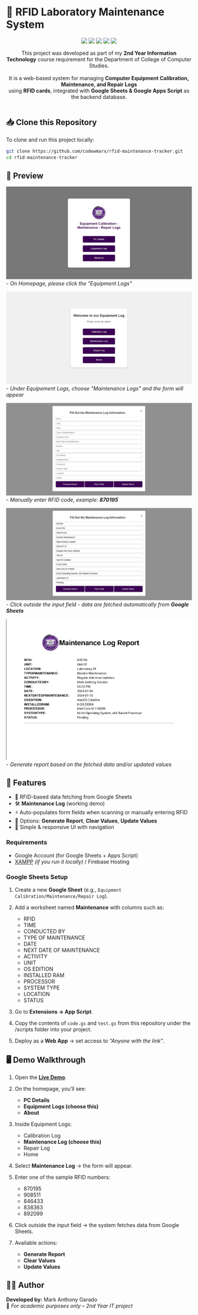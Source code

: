 # 🔐 RFID Laboratory Maintenance System  

<p align="center">
  <img src="https://img.shields.io/badge/PHP-777BB4?style=for-the-badge&logo=php&logoColor=white"/>
  <img src="https://img.shields.io/badge/JavaScript-323330?style=for-the-badge&logo=javascript&logoColor=F7DF1E"/>
  <img src="https://img.shields.io/badge/Google%20Sheets-34A853?style=for-the-badge&logo=googlesheets&logoColor=white"/>
  <img src="https://img.shields.io/badge/Google%20Apps%20Script-4285F4?style=for-the-badge&logo=google&logoColor=white"/>
  <img src="https://img.shields.io/badge/Firebase-FFCA28?style=for-the-badge&logo=firebase&logoColor=black"/>
</p>

<p align="center">
  This project was developed as part of my <b>2nd Year Information Technology</b> course requirement for the Department of College of Computer Studies.<br><br>
  It is a web-based system for managing <b>Computer Equipment Calibration, Maintenance, and Repair Logs</b><br>
  using <b>RFID cards</b>, integrated with <b>Google Sheets & Google Apps Script</b> as the backend database.<br><br>
</p>

## 📥 Clone this Repository  

To clone and run this project locally:  

```bash
git clone https://github.com/codewmarx/rfid-maintenance-tracker.git
cd rfid-maintenance-tracker
```
## 📸 Preview

![Homepage](img/homepage.jpg)  
*- On Homepage, please click the "Equipment Logs"*

![Equipment Logs](/img/equipment-logs.jpg)  
*- Under Equipement Logs, choose "Maintenance Logs" and the form will appear*

![Before](img/before-field.jpg)  
*- Manually enter RFID code, example: **870195***

![After](img/after-field.jpg)  
*- Click outside the input field - data are fetched automatically from **Google Sheets***

![Repor](img/report-logs.jpg)  
*- Generate report based on the fetched data and/or updated values*


## 🚀 Features  
- 📡 RFID-based data fetching from Google Sheets  
- 🛠️ **Maintenance Log** (working demo)  
- ⚡ Auto-populates form fields when scanning or manually entering RFID  
- 📝 Options: **Generate Report**, **Clear Values**, **Update Values**  
- 📱 Simple & responsive UI with navigation  

### Requirements  
- Google Account (for Google Sheets + Apps Script)  
- [XAMPP](https://www.apachefriends.org/) *(if you run it locally)* / Firebase Hosting

### Google Sheets Setup  
1. Create a new **Google Sheet** (e.g., `Equipment Calibration/Maintenance/Repair Log`).  
2. Add a worksheet named **Maintenance** with columns such as:  
   - RFID  
   - TIME  
   - CONDUCTED BY  
   - TYPE OF MAINTENANCE  
   - DATE
   - NEXT DATE OF MAINTENANCE  
   - ACTIVITY
   - UNIT
   - OS EDITION
   - INSTALLED RAM
   - PROCESSOR
   - SYSTEM TYPE
   - LOCATION
   - STATUS

3. Go to **Extensions → App Script**.  
4. Copy the contents of `code.gs` and `test.gs` from this repository under the /scripts folder into your project.  
5. Deploy as a **Web App** → set access to *“Anyone with the link”*.  

## 🖥️ Demo Walkthrough  

1. Open the **[Live Demo](https://marko-738c2.firebaseapp.com/)**.  
2. On the homepage, you’ll see:  
   - **PC Details**  
   - **Equipment Logs (choose this)**  
   - **About**  
3. Inside Equipment Logs:  
   - Calibration Log 
   - **Maintenance Log (choose this)**  
   - Repair Log
   - Home  
4. Select **Maintenance Log** → the form will appear.  
5. Enter one of the sample RFID numbers:  
   - 870195
   - 908511
   - 846433
   - 838363
   - 892099

6. Click outside the input field → the system fetches data from Google Sheets.  
7. Available actions:  
   - **Generate Report**  
   - **Clear Values**  
   - **Update Values**  

## 👨‍💻 Author  

**Developed by:** Mark Anthony Garado  
📌 *For academic purposes only – 2nd Year IT project*  
